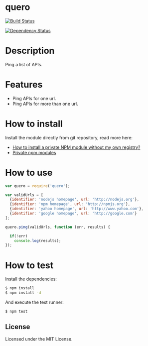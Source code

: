 quero
=====

[![Build Status](https://travis-ci.org/muhammadghazali/quero.png?branch=master)](https://travis-ci.org/muhammadghazali/quero)

[![Dependency Status](https://gemnasium.com/muhammadghazali/quero.png)](https://gemnasium.com/muhammadghazali/quero)

# Description

Ping a list of APIs.

# Features

* Ping APIs for one url.
* Ping APIs for more than one url.

# How to install

Install the module directly from git repository, read more here:

* [How to install a private NPM module without my own registry?](http://stackoverflow.com/questions/10386310/how-to-install-a-private-npm-module-without-my-own-registry)
* [Private npm modules](http://debuggable.com/posts/private-npm-modules:4e68cc7d-1ac4-42d9-995a-343dcbdd56cb)

# How to use

```javascript
var quero = require('quero');

var validUrls = [
  {identifier: 'nodejs homepage', url: 'http://nodejs.org'},
  {identifier: 'npm homepage', url: 'http://npmjs.org'},
  {identifier: 'yahoo homepage', url: 'http://www.yahoo.com'},
  {identifier: 'google homepage', url: 'http://google.com'}
];

quero.ping(validUrls, function (err, results) {

  if(!err)
    console.log(results);
});
```

# How to test

Install the dependencies:

```sh
$ npm install
$ npm install -d
```
And execute the test runner:

```sh
$ npm test
```

## License

Licensed under the MIT License.